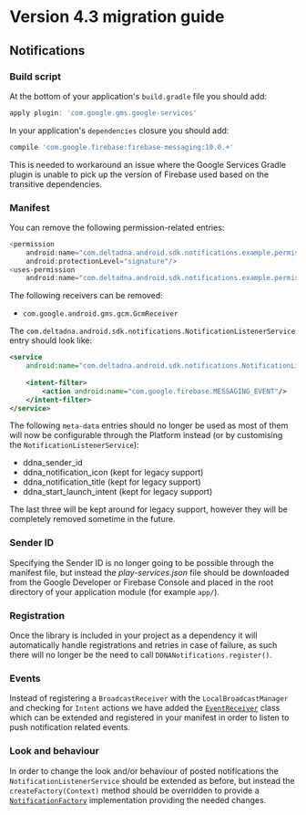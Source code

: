 # Version 4.3 migration guide
## Notifications
### Build script
At the bottom of your application's `build.gradle` file you should add:
```groovy
apply plugin: 'com.google.gms.google-services'
```

In your application's `dependencies` closure you should add:
```groovy
compile 'com.google.firebase:firebase-messaging:10.0.+'
```
This is needed to workaround an issue where the Google Services Gradle plugin is unable to pick up the version of Firebase used based on the transitive dependencies.

### Manifest
You can remove the following permission-related entries:
```groovy
<permission
    android:name="com.deltadna.android.sdk.notifications.example.permission.C2D_MESSAGE"
    android:protectionLevel="signature"/>
<uses-permission
    android:name="com.deltadna.android.sdk.notifications.example.permission.C2D_MESSAGE"/>
```

The following receivers can be removed:
* `com.google.android.gms.gcm.GcmReceiver`

The `com.deltadna.android.sdk.notifications.NotificationListenerService` entry should look like:
```xml
<service
    android:name="com.deltadna.android.sdk.notifications.NotificationListenerService">
    
    <intent-filter>
        <action android:name="com.google.firebase.MESSAGING_EVENT"/>
    </intent-filter>
</service>
```

The following `meta-data` entries should no longer be used as most of them will now be configurable through the Platform instead (or by customising the `NotificationListenerService`):
* ddna_sender_id
* ddna_notification_icon (kept for legacy support)
* ddna_notification_title (kept for legacy support)
* ddna_start_launch_intent (kept for legacy support)

The last three will be kept around for legacy support, however they will be completely removed sometime in the future.

### Sender ID
Specifying the Sender ID is no longer going to be possible through the manifest file, but instead the *play-services.json* file should be downloaded from the Google Developer or Firebase Console and placed in the root directory of your application module (for example `app/`).

### Registration
Once the library is included in your project as a dependency it will automatically handle registrations and retries in case of failure, as such there will no longer be the need to call `DDNANotifications.register()`.

### Events
Instead of registering a `BroadcastReceiver` with the `LocalBroadcastManager` and checking for `Intent` actions we have added the [`EventReceiver`](library-notifications/src/main/java/com/deltadna/android/sdk/notifications/EventReceiver.java) class which can be extended and registered in your manifest in order to listen to push notification related events.

### Look and behaviour
In order to change the look and/or behaviour of posted notifications the `NotificationListenerService` should be extended as before, but instead the `createFactory(Context)` method should be overridden to provide a [`NotificationFactory`](library-notifications/src/main/java/com/deltadna/android/sdk/notifications/NotificationFactory.java) implementation providing the needed changes.
